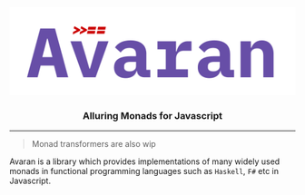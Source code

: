 <div align="center">
<img src="./static/avaran.png" />
<h3>Alluring Monads for Javascript</h3>
</div>
<hr/>

> Monad transformers are also wip

Avaran is a library which provides implementations of many widely used monads in functional programming languages such as `Haskell`, `F#` etc in Javascript.